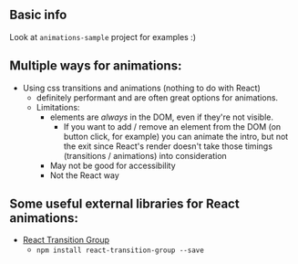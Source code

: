 ## Basic info
Look at `animations-sample` project for examples :)

## Multiple ways for animations:
- Using css transitions and animations (nothing to do with React)
    - definitely performant and are often great options for animations.
    - Limitations:
        - elements are *always* in the DOM, even if they're not visible.
            - If you want to add / remove an element from the DOM (on button click, for example) you can animate the intro, but not the exit since React's render doesn't take those timings (transitions / animations) into consideration
        - May not be good for accessibility
        - Not the React way

## Some useful external libraries for React animations:
- [React Transition Group](https://reactcommunity.org/react-transition-group/)
    - `npm install react-transition-group --save`